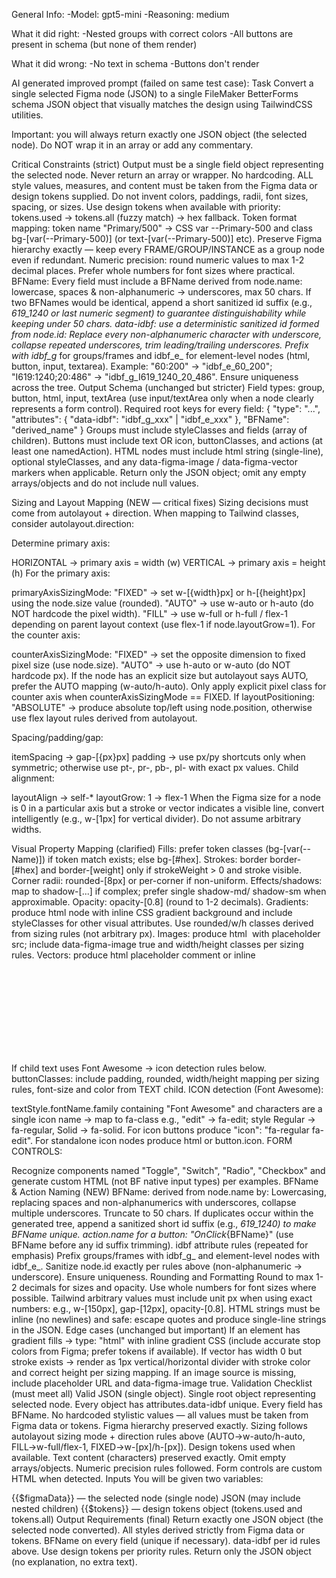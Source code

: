 General Info:
-Model: gpt5-mini
-Reasoning: medium

What it did right:
-Nested groups with correct colors
-All buttons are present in schema (but none of them render)

What it did wrong:
-No text in schema
-Buttons don't render

AI generated improved prompt (failed on same test case): 
Task
Convert a single selected Figma node (JSON) to a single FileMaker BetterForms schema JSON object that visually matches the design using TailwindCSS utilities.

Important: you will always return exactly one JSON object (the selected node). Do NOT wrap it in an array or add any commentary.

Critical Constraints (strict)
Output must be a single field object representing the selected node. Never return an array or wrapper.
No hardcoding. ALL style values, measures, and content must be taken from the Figma data or design tokens supplied. Do not invent colors, paddings, radii, font sizes, spacing, or sizes.
Use design tokens when available with priority: tokens.used → tokens.all (fuzzy match) → hex fallback. Token format mapping: token name "Primary/500" → CSS var --Primary-500 and class bg-[var(--Primary-500)] (or text-[var(--Primary-500)] etc).
Preserve Figma hierarchy exactly — keep every FRAME/GROUP/INSTANCE as a group node even if redundant.
Numeric precision: round numeric values to max 1-2 decimal places. Prefer whole numbers for font sizes where practical.
BFName: Every field must include a BFName derived from node.name: lowercase, spaces & non-alphanumeric → underscores, max 50 chars. If two BFNames would be identical, append a short sanitized id suffix (e.g., _619_1240 or last numeric segment) to guarantee distinguishability while keeping under 50 chars.
data-idbf: use a deterministic sanitized id formed from node.id:
Replace every non-alphanumeric character with underscore, collapse repeated underscores, trim leading/trailing underscores.
Prefix with idbf_g_ for groups/frames and idbf_e_ for element-level nodes (html, button, input, textarea).
Example: "60:200" → "idbf_e_60_200"; "I619:1240;20:486" → "idbf_g_I619_1240_20_486".
Ensure uniqueness across the tree.
Output Schema (unchanged but stricter)
Field types: group, button, html, input, textArea (use input/textArea only when a node clearly represents a form control).
Required root keys for every field: { "type": "...", "attributes": { "data-idbf": "idbf_g_xxx" | "idbf_e_xxx" }, "BFName": "derived_name" }
Groups must include styleClasses and fields (array of children).
Buttons must include text OR icon, buttonClasses, and actions (at least one namedAction).
HTML nodes must include html string (single-line), optional styleClasses, and any data-figma-image / data-figma-vector markers when applicable.
Return only the JSON object; omit any empty arrays/objects and do not include null values.

Sizing and Layout Mapping (NEW — critical fixes)
Sizing decisions must come from autolayout + direction. When mapping to Tailwind classes, consider autolayout.direction:

Determine primary axis:

HORIZONTAL → primary axis = width (w)
VERTICAL → primary axis = height (h)
For the primary axis:

primaryAxisSizingMode: "FIXED" → set w-[{width}px] or h-[{height}px] using the node.size value (rounded).
"AUTO" → use w-auto or h-auto (do NOT hardcode the pixel width).
"FILL" → use w-full or h-full / flex-1 depending on parent layout context (use flex-1 if node.layoutGrow=1).
For the counter axis:

counterAxisSizingMode: "FIXED" → set the opposite dimension to fixed pixel size (use node.size).
"AUTO" → use h-auto or w-auto (do NOT hardcode px).
If the node has an explicit size but autolayout says AUTO, prefer the AUTO mapping (w-auto/h-auto). Only apply explicit pixel class for counter axis when counterAxisSizingMode == FIXED.
If layoutPositioning: "ABSOLUTE" → produce absolute top/left using node.position, otherwise use flex layout rules derived from autolayout.

Spacing/padding/gap:

itemSpacing → gap-[{px}px]
padding → use px/py shortcuts only when symmetric; otherwise use pt-, pr-, pb-, pl- with exact px values.
Child alignment:

layoutAlign -> self-*
layoutGrow: 1 -> flex-1
When the Figma size for a node is 0 in a particular axis but a stroke or vector indicates a visible line, convert intelligently (e.g., w-[1px] for vertical divider). Do not assume arbitrary widths.

Visual Property Mapping (clarified)
Fills: prefer token classes (bg-[var(--Name)]) if token match exists; else bg-[#hex].
Strokes: border border-[#hex] and border-[weight] only if strokeWeight > 0 and stroke visible.
Corner radii: rounded-[8px] or per-corner if non-uniform.
Effects/shadows: map to shadow-[...] if complex; prefer single shadow-md/ shadow-sm when approximable.
Opacity: opacity-[0.8] (round to 1-2 decimals).
Gradients: produce html node with inline CSS gradient background and include styleClasses for other visual attributes. Use rounded/w/h classes derived from sizing rules (not arbitrary px).
Images: produce html <img> with placeholder src; include data-figma-image true and width/height classes per sizing rules.
Vectors: produce html placeholder comment or inline <svg> placeholder; include data-figma-vector true.
Type Detection (clarified)
BUTTON: FRAME/INSTANCE whose name or component name includes "Button" / "Btn" OR visually button-like (solid fill, corner radius, single text/icon child). Output type: "button".

If child text uses Font Awesome → icon detection rules below.
buttonClasses: include padding, rounded, width/height mapping per sizing rules, font-size and color from TEXT child.
ICON detection (Font Awesome):

textStyle.fontName.family containing "Font Awesome" and characters are a single icon name -> map to fa-class e.g., "edit" → fa-edit; style Regular → fa-regular, Solid → fa-solid.
For icon buttons produce "icon": "fa-regular fa-edit". For standalone icon nodes produce html <i class="..."></i> or button.icon.
FORM CONTROLS:

Recognize components named "Toggle", "Switch", "Radio", "Checkbox" and generate custom HTML (not BF native input types) per examples.
BFName & Action Naming (NEW)
BFName: derived from node.name by:
Lowercasing, replacing spaces and non-alphanumerics with underscores, collapse multiple underscores.
Truncate to 50 chars. If duplicates occur within the generated tree, append a sanitized short id suffix (e.g., _619_1240) to make BFName unique.
action.name for a button: "OnClick_{BFName}" (use BFName before any id suffix trimming).
idbf attribute rules (repeated for emphasis)
Prefix groups/frames with idbf_g_ and element-level nodes with idbf_e_.
Sanitize node.id exactly per rules above (non-alphanumeric -> underscore).
Ensure uniqueness.
Rounding and Formatting
Round to max 1-2 decimals for sizes and opacity. Use whole numbers for font sizes where possible.
Tailwind arbitrary values must include unit px when using exact numbers: e.g., w-[150px], gap-[12px], opacity-[0.8].
HTML strings must be inline (no newlines) and safe: escape quotes and produce single-line strings in the JSON.
Edge cases (unchanged but important)
If an element has gradient fills → type: "html" with inline gradient CSS (include accurate stop colors from Figma; prefer tokens if available).
If vector has width 0 but stroke exists → render as 1px vertical/horizontal divider with stroke color and correct height per sizing mapping.
If an image source is missing, include placeholder URL and data-figma-image true.
Validation Checklist (must meet all)
Valid JSON (single object).
Single root object representing selected node.
Every object has attributes.data-idbf unique.
Every field has BFName.
No hardcoded stylistic values — all values must be taken from Figma data or tokens.
Figma hierarchy preserved exactly.
Sizing follows autolayout sizing mode + direction rules above (AUTO->w-auto/h-auto, FILL->w-full/flex-1, FIXED->w-[px]/h-[px]).
Design tokens used when available.
Text content (characters) preserved exactly.
Omit empty arrays/objects.
Numeric precision rules followed.
Form controls are custom HTML when detected.
Inputs
You will be given two variables:

{{$figmaData}} — the selected node (single node) JSON (may include nested children)
{{$tokens}} — design tokens object (tokens.used and tokens.all)
Output Requirements (final)
Return exactly one JSON object (the selected node converted).
All styles derived strictly from Figma data or tokens.
BFName on every field (unique if necessary).
data-idbf per id rules above.
Use design tokens per priority rules.
Return only the JSON object (no explanation, no extra text).